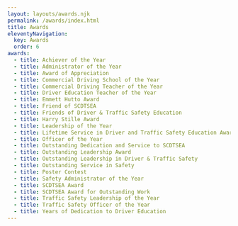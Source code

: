 ```yaml
---
layout: layouts/awards.njk
permalink: /awards/index.html
title: Awards
eleventyNavigation:
  key: Awards
  order: 6
awards:
  - title: Achiever of the Year
  - title: Administrator of the Year
  - title: Award of Appreciation
  - title: Commercial Driving School of the Year
  - title: Commercial Driving Teacher of the Year
  - title: Driver Education Teacher of the Year
  - title: Emmett Hutto Award
  - title: Friend of SCDTSEA
  - title: Friends of Driver & Traffic Safety Education
  - title: Harry Stille Award
  - title: Leadership of the Year
  - title: Lifetime Service in Driver and Traffic Safety Education Award
  - title: Officer of the Year
  - title: Outstanding Dedication and Service to SCDTSEA
  - title: Outstanding Leadership Award
  - title: Outstanding Leadership in Driver & Traffic Safety
  - title: Outstanding Service in Safety
  - title: Poster Contest
  - title: Safety Administrator of the Year
  - title: SCDTSEA Award
  - title: SCDTSEA Award for Outstanding Work
  - title: Traffic Safety Leadership of the Year
  - title: Traffic Safety Officer of the Year
  - title: Years of Dedication to Driver Education
---
```

